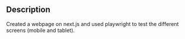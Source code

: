 ## Description
Created a webpage on next.js and used playwright to test the different screens (mobile and tablet).